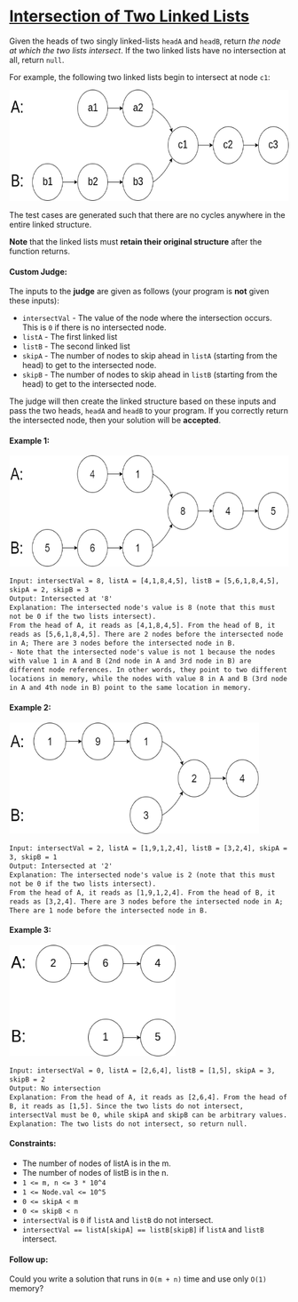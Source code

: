 # [Intersection of Two Linked Lists](https://leetcode.com/explore/interview/card/top-interview-questions-medium/107/linked-list/785/)
Given the heads of two singly linked-lists `headA` and `headB`, return *the node at which the two lists intersect*. If the two linked lists have no intersection at all, return `null`.  
  
For example, the following two linked lists begin to intersect at node `c1`:

<img src="images/example0.png" width="600" height="200">

The test cases are generated such that there are no cycles anywhere in the entire linked structure.  
  
**Note** that the linked lists must **retain their original structure** after the function returns.  

#### Custom Judge:
The inputs to the **judge** are given as follows (your program is **not** given these inputs):
- `intersectVal` - The value of the node where the intersection occurs. This is `0` if there is no intersected node.
- `listA` - The first linked list
- `listB` - The second linked list
- `skipA` - The number of nodes to skip ahead in `listA` (starting from the head) to get to the intersected node.
- `skipB` - The number of nodes to skip ahead in `listB` (starting from the head) to get to the intersected node.
  
The judge will then create the linked structure based on these inputs and pass the two heads, `headA` and `headB` to your program. If you correctly return the intersected node, then your solution will be **accepted**.  

#### Example 1:
<img src="images/example1.png" width="600" height="200">

```
Input: intersectVal = 8, listA = [4,1,8,4,5], listB = [5,6,1,8,4,5], skipA = 2, skipB = 3
Output: Intersected at '8'
Explanation: The intersected node's value is 8 (note that this must not be 0 if the two lists intersect).
From the head of A, it reads as [4,1,8,4,5]. From the head of B, it reads as [5,6,1,8,4,5]. There are 2 nodes before the intersected node in A; There are 3 nodes before the intersected node in B.
- Note that the intersected node's value is not 1 because the nodes with value 1 in A and B (2nd node in A and 3rd node in B) are different node references. In other words, they point to two different locations in memory, while the nodes with value 8 in A and B (3rd node in A and 4th node in B) point to the same location in memory.
```

#### Example 2:
<img src="images/example2.png" width="450" height="200">

```
Input: intersectVal = 2, listA = [1,9,1,2,4], listB = [3,2,4], skipA = 3, skipB = 1
Output: Intersected at '2'
Explanation: The intersected node's value is 2 (note that this must not be 0 if the two lists intersect).
From the head of A, it reads as [1,9,1,2,4]. From the head of B, it reads as [3,2,4]. There are 3 nodes before the intersected node in A; There are 1 node before the intersected node in B.
```

#### Example 3:
<img src="images/example3.png" width="300" height="200">

```
Input: intersectVal = 0, listA = [2,6,4], listB = [1,5], skipA = 3, skipB = 2
Output: No intersection
Explanation: From the head of A, it reads as [2,6,4]. From the head of B, it reads as [1,5]. Since the two lists do not intersect, intersectVal must be 0, while skipA and skipB can be arbitrary values.
Explanation: The two lists do not intersect, so return null.
```

#### Constraints:
- The number of nodes of listA is in the m.
- The number of nodes of listB is in the n.
- `1 <= m, n <= 3 * 10^4`
- `1 <= Node.val <= 10^5`
- `0 <= skipA < m`
- `0 <= skipB < n`
- `intersectVal` is `0` if `listA` and `listB` do not intersect.
- `intersectVal == listA[skipA] == listB[skipB]` if `listA` and `listB` intersect.

#### Follow up:
Could you write a solution that runs in `O(m + n)` time and use only `O(1)` memory?
